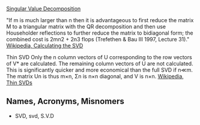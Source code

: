 [Singular Value Decomposition](https://en.wikipedia.org/wiki/Singular_value_decomposition)

"If m is much larger than n then it is advantageous to first reduce the matrix M to a triangular matrix with the QR decomposition and then use Householder reflections to further reduce the matrix to bidiagonal form; the combined cost is 2mn2 + 2n3 flops (Trefethen & Bau III 1997, Lecture 31)." [Wikipedia, Calculating the SVD](https://en.wikipedia.org/wiki/Singular_value_decomposition#Calculating_the_SVD)

Thin SVD
Only the n column vectors of U corresponding to the row vectors of V* are calculated. The remaining column vectors of U are not calculated. This is significantly quicker and more economical than the full SVD if n≪m. The matrix Un is thus m×n, Σn is n×n diagonal, and V is n×n. [Wikipedia, Thin SVDs](https://en.wikipedia.org/wiki/Singular_value_decomposition#Reduced_SVDs)


## Names, Acronyms, Misnomers
* SVD, svd, S.V.D
